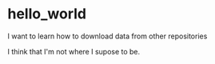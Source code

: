 # hello_world
I want to learn how to download data from other repositories

I think that I'm not where I supose to be.
